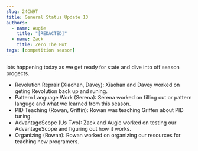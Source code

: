 ```yaml
---
slug: 24CW9T
title: General Status Update 13
authors:
  - name: Augie
    title: "[REDACTED]"
  - name: Zack 
    title: Zero The Hut
tags: [competition season]
---
```

lots happening today as we get ready for state and dive into off season progects.
* Revolution Reprair (Xiaohan, Davey): Xiaohan and Davey worked on geting Revolution back up and runing.
* Pattern Language Work (Serena): Serena worked on filling out or pattern languge and what we learned from this season.
* PID Teaching (Rowan, Griffin): Rowan was teaching Griffen about PID tuning. 
* AdvantageScope (Us Two): Zack and Augie worked on testing our AdvantageScope and figuring out how it works. 
* Organizing (Rowan): Rowan worked on organizing our resources for teaching new programers. 